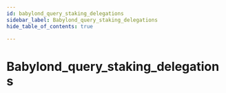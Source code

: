 ```yaml
---
id: babylond_query_staking_delegations
sidebar_label: Babylond_query_staking_delegations
hide_table_of_contents: true

---
```


# Babylond_query_staking_delegations